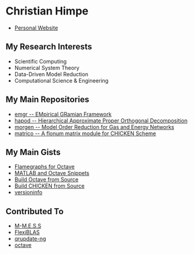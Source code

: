 # Christian Himpe

* [Personal Website](https://himpe.science)

## My Research Interests

* Scientific Computing
* Numerical System Theory
* Data-Driven Model Reduction
* Computational Science & Engineering

## My Main Repositories

* [emgr -- EMpirical GRamian Framework](https://github.com/gramian/emgr)
* [hapod -- Hierarchical Approximate Proper Orthogonal Decomposition](https://github.com/gramian/hapod)
* [morgen -- Model Order Reduction for Gas and Energy Networks](https://github.com/gramian/morgen)
* [matrico -- A flonum matrix module for CHICKEN Scheme](https://github.com/gramian/matrico)

## My Main Gists

* [Flamegraphs for Octave](https://gist.github.com/7807c670588d10adbfca9add73daeda2)
* [MATLAB and Octave Snippets](https://gist.github.com/6027733)
* [Build Octave from Source](https://gist.github.com/cd245d7dea271bcaae9967c93327429a)
* [Build CHICKEN from Source](https://gist.github.com/gramian/99350e71aed592e027679276b7944f82)
* [versioninfo](https://gist.github.com/gramian/3bc06a63cfdc7e400aefe1278caf1980)

## Contributed To

* [M-M.E.S.S](https://github.com/mpimd-csc/mmess)
* [FlexiBLAS](https://github.com/mpimd-csc/flexiblas)
* [qrupdate-ng](https://github.com/mpimd-csc/qrupdate-ng)
* [octave](https://github.com/gnu-octave/octave)
